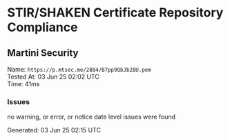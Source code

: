 # STIR/SHAKEN Certificate Repository Compliance

## Martini Security

Name: `https://p.mtsec.me/2884/B7pp9QbJb2BU.pem`\
Tested At: 03 Jun 25 02:02 UTC\
Time: 41ms

### Issues

no warning, or error, or notice date level issues were found

Generated: 03 Jun 25 02:15 UTC